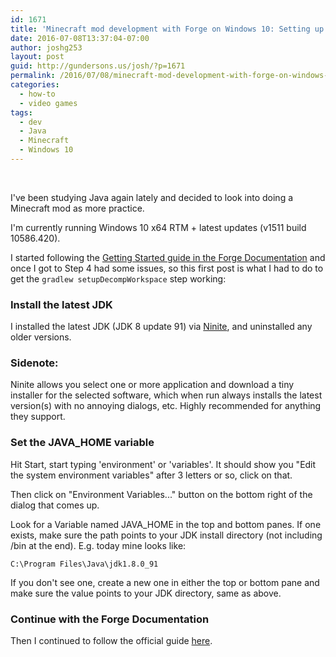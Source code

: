 ```yaml
---
id: 1671
title: 'Minecraft mod development with Forge on Windows 10: Setting up the Java Development Kit'
date: 2016-07-08T13:37:04-07:00
author: joshg253
layout: post
guid: http://gundersons.us/josh/?p=1671
permalink: /2016/07/08/minecraft-mod-development-with-forge-on-windows-10-setting-up-the-java-development-kit/
categories:
  - how-to
  - video games
tags:
  - dev
  - Java
  - Minecraft
  - Windows 10
---
```

&nbsp;

I've been studying Java again lately and decided to look into doing a Minecraft mod as more practice.

I'm currently running Windows 10 x64 RTM + latest updates (v1511 build 10586.420).

I started following the <a href="http://mcforge.readthedocs.io/en/latest/gettingstarted/">Getting Started guide in the Forge Documentation</a> and once I got to Step 4 had some issues, so this first post is what I had to do to get the <code>gradlew setupDecompWorkspace</code> step working:
<h3>Install the latest JDK</h3>
I installed the latest JDK (JDK 8 update 91) via <a href="https://ninite.com/">Ninite</a>, and uninstalled any older versions.
<div class="panel panel-default">
<div class="panel-heading">
<h3 class="panel-title">Sidenote:</h3>
</div>
<div class="panel-body">Ninite allows you select one or more application and download a tiny installer for the selected software, which when run always installs the latest version(s) with no annoying dialogs, etc. Highly recommended for anything they support.</div>
</div>
<h3>Set the JAVA_HOME variable</h3>
Hit Start, start typing 'environment' or 'variables'. It should show you "Edit the system environment variables" after 3 letters or so, click on that.

Then click on "Environment Variables..." button on the bottom right of the dialog that comes up.

Look for a Variable named JAVA_HOME in the top and bottom panes. If one exists, make sure the path points to your JDK install directory (not including /bin at the end). E.g. today mine looks like:

<code>C:\Program Files\Java\jdk1.8.0_91</code>

If you don't see one, create a new one in either the top or bottom pane and make sure the value points to your JDK directory, same as above.
<h3>Continue with the Forge Documentation</h3>
Then I continued to follow the official guide <a href="http://mcforge.readthedocs.io/en/latest/gettingstarted/">here</a>.

&nbsp;